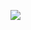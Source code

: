 [![](https://mermaid.ink/img/pako:eNq9VE1zmzAQ_SsanTG2wMG2Drm0nXY6bdIZ-9TSyShiMapBopJwnHr837sg6kNzidtM4MK-_XhPy66OVJoCKKcOfnagJbxVYmtFk2uCTyusV1K1Qntyb82DA_vUgeC-x4NnDJtcXwecky-36w2pvG8dn06d7woFLpYurqB2Su9UXKopHETT1iDadqrh4U4bD6GckF7thYczSw-G7wlyjGycfNh8_kQKI7sGtA9RBTxJfimJKM-9pr737y6R1wil0X2hQl8BwSRSqhpeQ-CPf9D3UezFWlrV-ufIvMHfRKzaVp6YkpwLbbDQaBDncZAdgQPIziu9_ZulXw7EBPKBlxW4ELC-vSGlNc1gvWxvCuEF9sboy7rz7UhyXGXt-_GiHI1h4hSeTbjHnEaIYGkIvmSWpBM2YTklp4jEcUy-_38vQxPHFklR1_dC7kjZaaxodOiiBV2ADSHDFtGIbq0qKPe2g4g2YHE40KTHnjenGNiMogthdznN9Qlz8OL5akzzJ82abltRXoraodW1_UnHi-yMBuo3ptOe8vQqYUMVyo_0QDlbxfOUZUt809XVfJ4tI_pIebaK2SJbLtg8S9hskbFTRH8NvCxmiKQsSVdJNlvOFovTbwEQzsY?type=png)](https://mermaid.live/edit#pako:eNq9VE1zmzAQ_SsanTG2wMG2Drm0nXY6bdIZ-9TSyShiMapBopJwnHr837sg6kNzidtM4MK-_XhPy66OVJoCKKcOfnagJbxVYmtFk2uCTyusV1K1Qntyb82DA_vUgeC-x4NnDJtcXwecky-36w2pvG8dn06d7woFLpYurqB2Su9UXKopHETT1iDadqrh4U4bD6GckF7thYczSw-G7wlyjGycfNh8_kQKI7sGtA9RBTxJfimJKM-9pr737y6R1wil0X2hQl8BwSRSqhpeQ-CPf9D3UezFWlrV-ufIvMHfRKzaVp6YkpwLbbDQaBDncZAdgQPIziu9_ZulXw7EBPKBlxW4ELC-vSGlNc1gvWxvCuEF9sboy7rz7UhyXGXt-_GiHI1h4hSeTbjHnEaIYGkIvmSWpBM2YTklp4jEcUy-_38vQxPHFklR1_dC7kjZaaxodOiiBV2ADSHDFtGIbq0qKPe2g4g2YHE40KTHnjenGNiMogthdznN9Qlz8OL5akzzJ82abltRXoraodW1_UnHi-yMBuo3ptOe8vQqYUMVyo_0QDlbxfOUZUt809XVfJ4tI_pIebaK2SJbLtg8S9hskbFTRH8NvCxmiKQsSVdJNlvOFovTbwEQzsY)
